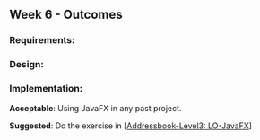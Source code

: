 <link rel="stylesheet" href="{{baseUrl}}/css/main.css">
<link rel="stylesheet" href="{{baseUrl}}/css/schedule.css">

<div class="website-content">

## Week 6 - Outcomes

<div id="main">

### Requirements:

<dynamic-panel type="warning" src="outcome-requirements.md" header="**`W6.1` Can explain requirements** :star::star:" no-close />

<dynamic-panel type="info" src="outcome-gatheringRequirement.md" header="**`W6.2` Can explain some techniques for gathering requirements** :star::star::star:" no-close />

<dynamic-panel type="danger" src="outcome-specifyingRequirement.md" header="**`W6.3` Can use some techniques for specifying requirements** :star:" no-close />

### Design:

<dynamic-panel type="danger" src="outcome-sequenceDiagram.md" header="**`W6.4` Can interpret basic sequence diagrams** :star:" no-close />

### Implementation:

<dynamic-panel type="danger" src="outcome-polymorphism.md" header="**`W6.5` Can implement polymorphism** :star:" no-close />

<!-- ==================================================================================================== -->

<panel type="info" header="**`W6.6` Can use JavaFX to build a simple GUI** :star::star::star:" no-close>
  <include src="../../book/javaTools/javaFXBasic/full.md" />
  <panel header=":dart: Evidence" expanded>

**Acceptable**: Using JavaFX in any past project.

**Suggested**: Do the exercise in [[Addressbook-Level3: LO-JavaFX](https://github.com/nus-cs2103-AY1718S2/addressbook-level3/blob/master/doc/LearningOutcomes.md#use-java-fx-for-gui-programming-lo-javafx)]
   
<include src="submission.md" />

  </panel>
</panel>

</div>
</div>
